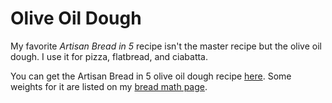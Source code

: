 [noKnead]: ../indices/noKnead.html

# Olive Oil Dough

My favorite _Artisan Bread in 5_ recipe isn't the master recipe but the olive oil dough.  I use it for pizza, flatbread, and ciabatta.  

You can get the Artisan Bread in 5 olive oil dough recipe [here](https://artisanbreadinfive.com/2011/10/25/pizza-margherita-and-a-pizza-making-package-red-star-yeast-king-arthur-flour-emile-henry-pizza-stone-a-signed-pizza-book-giveaway/).  Some weights for it are listed on my [bread math page](../bread/math.md).


